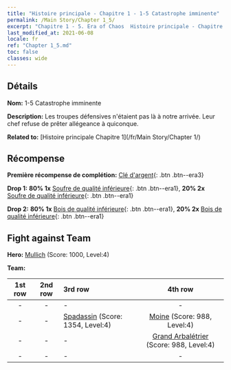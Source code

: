 ```yaml
---
title: "Histoire principale - Chapitre 1 - 1-5 Catastrophe imminente"
permalink: /Main Story/Chapter 1_5/
excerpt: "Chapitre 1 - 5. Era of Chaos  Histoire principale - Chapitre 1_5. 1-5 Catastrophe imminente"
last_modified_at: 2021-06-08
locale: fr
ref: "Chapter 1_5.md"
toc: false
classes: wide
---
```


## Détails

 **Nom:** 1-5 Catastrophe imminente

 **Description:** Les troupes défensives n'étaient pas là à notre arrivée. Leur chef refuse de prêter allégeance à quiconque.

 **Related to:** [Histoire principale Chapitre 1](/fr/Main Story/Chapter 1/)

## Récompense

 **Première récompense de complétion:** [Clé d'argent](/ItemsFR/con_693/){: .btn .btn--era3}

 **Drop 1:** **80% 1x** [Soufre de qualité inférieure](/ItemsFR/mat_3/){: .btn .btn--era1}, **20% 2x** [Soufre de qualité inférieure](/ItemsFR/mat_3/){: .btn .btn--era1}

 **Drop 2:** **80% 1x** [Bois de qualité inférieure](/ItemsFR/mat_1/){: .btn .btn--era1}, **20% 2x** [Bois de qualité inférieure](/ItemsFR/mat_1/){: .btn .btn--era1}


## Fight against Team
 **Hero:** [Mullich](/fr/heroes/Mullich/) (Score: 1000, Level:4)

 **Team:**


  | 1st row | 2nd row | 3rd row | 4th row |
  |:----:|:----:|:----|:----:|
  | - | - | - | - |
  | - | - | [Spadassin](/fr/units/Swordsman/) (Score: 1354, Level:4)  | [Moine](/fr/units/Monk/) (Score: 988, Level:4)  |
  | - | - | - | [Grand Arbalétrier](/fr/units/Marksman/) (Score: 988, Level:4)  |
  | - | - | - | - |


